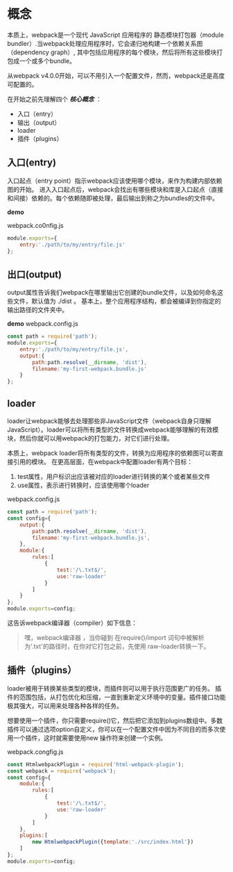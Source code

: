 
# 概念

本质上，webpack是一个现代 JavaScript 应用程序的 静态模块打包器（module bundler）.当webpack处理应用程序时，它会递归地构建一个依赖关系图（dependency graph）, 其中包括应用程序的每个模块，然后将所有这些模块打包成一个或多个bundle。

从webpack v4.0.0开始，可以不用引入一个配置文件，然而，webpack还是高度可配置的。

在开始之前先理解四个 ***核心概念*** ：

- 入口（entry）
- 输出（output）
- loader
- 插件（plugins）

## 入口(entry)

入口起点（entry point）指示webpack应该使用哪个模块，来作为构建内部依赖图的开始。
进入入口起点后，webpack会找出有哪些模块和库是入口起点（直接和间接）依赖的。每个依赖随即被处理，最后输出到称之为bundles的文件中。

**demo**

webpack.co0nfig.js

```js
module.exports={
    entry:'./path/to/my/entry/file.js'
};
```

## 出口(output)

output属性告诉我们webpack在哪里输出它创建的bundle文件，以及如何命名这些文件，默认值为 ./dist 。
基本上，整个应用程序结构，都会被编译到你指定的输出路径的文件夹中。

**demo**
webpack.config.js

```js
const path = require('path');
module.exports={
    entry:'./path/to/my/entry/file.js',
    output:{
        path:path.resolve(__dirname, 'dist'),
        filename:'my-first-webpack.bundle.js'
    }
};
```


## loader

loader让webpack能够去处理那些非JavaScript文件（webpack自身只理解JavaScript）。loader可以将所有类型的文件转换成webpack能够理解的有效模块，然后你就可以用webpack的打包能力，对它们进行处理。


本质上，webpack loader将所有类型的文件，转换为应用程序的依赖图可以寄直接引用的模块。
在更高层面，在webpack中配置loader有两个目标：

1. test属性，用户标识出应该被对应的loader进行转换的某个或者某些文件
2. use属性，表示进行转换时，应该使用哪个loader

webpack.config.js

```js
const path = require('path');
const config={
    output:{
        path:path.resolve(__dirname, 'dist'),
        filename:'my-first-webpack.bundle.js',
    },
    module:{
        rules:[
            {
                test:'/\.txt$/',
                use:'raw-loader'
            }
        ]
    }
};
module.exports=config;
```
这告诉webpack编译器（compiler）如下信息：
> 嘿，webpack编译器 ，当你碰到 在require()/import 词句中被解析为'.txt'的路径时，在你对它打包之前，先使用 raw-loader转换一下。

## 插件（plugins）

loader被用于转换某些类型的模块，而插件则可以用于执行范围更广的任务。
插件的范围包括，从打包优化和压缩，一直到重新定义环境中的变量。插件接口功能极其强大，可以用来处理各种各样的任务。

想要使用一个插件，你只需要require()它，然后把它添加到plugins数组中。多数插件可以通过选项option自定义，你可以在一个配置文件中因为不同目的而多次使用一个插件，这时就需要使用new 操作符来创建一个实例。

webpack.congfig.js
```js
const HtmlwebpackPlugin = require('html-webpack-plugin');
const webpack = require('webpack');
const config={
    module:{
        rules:[
            {
                test:'/\.txt$/',
                use:'raw-loader'
            }
        ]
    },
    plugins:[
        new HtmlwebpackPlugin({template:'./src/index.html'})
    ]
};
module.exports=config;
```



